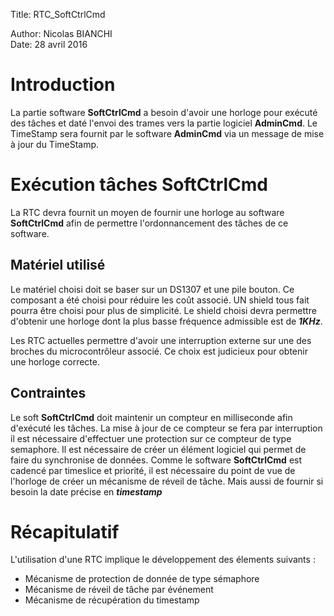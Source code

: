 Title:  RTC_SoftCtrlCmd

Author: Nicolas BIANCHI        
Date:   28 avril 2016

Introduction
======================

La partie software **SoftCtrlCmd** a besoin d'avoir une horloge pour exécuté des tâches et daté l'envoi des trames vers la partie logiciel **AdminCmd**. 
Le TimeStamp sera fournit par le software **AdminCmd** via un message de mise à jour du TimeStamp. 

Exécution tâches SoftCtrlCmd
===============================

La RTC devra fournit un moyen de fournir une horloge au software **SoftCtrlCmd** afin de permettre l'ordonnancement des tâches de ce software.

Matériel utilisé
--------------------

Le matériel choisi doit se baser sur un DS1307 et une pile bouton. Ce composant a été choisi pour réduire les coût associé. UN shield tous fait pourra être choisi pour plus de simplicité. Le shield choisi devra permettre d'obtenir une horloge dont la plus basse fréquence admissible est de ***1KHz***.

Les RTC actuelles permettre d'avoir une interruption externe sur une des broches du microcontrôleur associé. Ce choix est judicieux pour obtenir une horloge correcte.

Contraintes
-------------------------
Le soft **SoftCtrlCmd** doit maintenir un compteur en milliseconde afin d'exécuté les tâches. La mise à jour de ce compteur se fera par interruption il est nécessaire d'effectuer une protection sur ce compteur de type semaphore. Il est nécessaire de créer un élément logiciel qui permet de faire du synchronise de données. Comme le software **SoftCtrlCmd** est cadencé par timeslice et priorité, il est nécessaire du point de vue de l'horloge de créer un mécanisme de réveil de tâche. Mais aussi de fournir si besoin la date précise en ***timestamp***


Récapitulatif
==================

L'utilisation d'une RTC implique le développement des élements suivants :

 - Mécanisme de protection de donnée de type sémaphore
 - Mécanisme de réveil de tâche par événement
 - Mécanisme de récupération du timestamp



